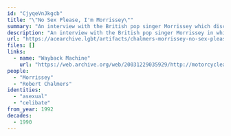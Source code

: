 ```yaml
---
id: "CjyqeVnJkgcb"
title: "\"No Sex Please, I'm Morrissey\""
summary: "An interview with the British pop singer Morrissey which discusses his sexuality and celibacy"
description: "An interview with the British pop singer Morrissey in which Morrissey discusses being celibate and the interviewer speculates about his sexuality"
url: "https://acearchive.lgbt/artifacts/chalmers-morrissey-no-sex-please"
files: []
links:
  - name: "Wayback Machine"
    url: "https://web.archive.org/web/20031229035929/http://motorcycleaupairboy.com/interviews/1992/observer.htm"
people:
  - "Morrissey"
  - "Robert Chalmers"
identities:
  - "asexual"
  - "celibate"
from_year: 1992
decades:
  - 1990
---
```

